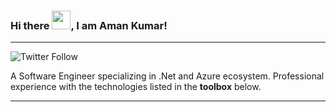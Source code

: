 ### Hi there <img src="https://raw.githubusercontent.com/MartinHeinz/MartinHeinz/master/wave.gif" width="30px">, I am Aman Kumar!
---
![Twitter Follow](https://img.shields.io/twitter/follow/amankr31?label=Follow%20&style=social)

A Software Engineer specializing in .Net and Azure ecosystem. Professional experience with the technologies listed in the **toolbox** below.

---



<!--
**akm151/akm151** is a ✨ _special_ ✨ repository because its `README.md` (this file) appears on your GitHub profile.

Here are some ideas to get you started:

- 🔭 I’m currently working on ...
- 🌱 I’m currently learning ...
- 👯 I’m looking to collaborate on ...
- 🤔 I’m looking for help with ...
- 💬 Ask me about ...
- 📫 How to reach me: ...
- 😄 Pronouns: ...
- ⚡ Fun fact: ...
-->
